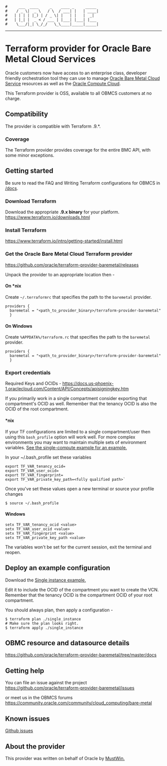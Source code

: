     #     ___  ____     _    ____ _     _____
    #    / _ \|  _ \   / \  / ___| |   | ____|
    #   | | | | |_) | / _ \| |   | |   |  _|
    #   | |_| |  _ < / ___ | |___| |___| |___
    #    \___/|_| \_/_/   \_\____|_____|_____|
***
# Terraform provider for Oracle Bare Metal Cloud Services
Oracle customers now have access to an enterprise class, developer friendly orchestration tool they can use to manage [Oracle Bare Metal Cloud Service](https://cloud.oracle.com/en_US/bare-metal) resources as well as the [Oracle Compute Cloud](https://github.com/oracle/terraform-provider-compute).

This Terraform provider is OSS, available to all OBMCS customers at no charge.

## Compatibility
The provider is compatible with Terraform .9.\*.

### Coverage
The Terraform provider provides coverage for the entire BMC API, with some minor exceptions.

## Getting started
Be sure to read the FAQ and Writing Terraform configurations for OBMCS in [/docs](https://github.com/oracle/terraform-provider-baremetal/tree/master/docs).

### Download Terraform
Download the appropriate **.9.x binary** for your platform.  
https://www.terraform.io/downloads.html

### Install Terraform
https://www.terraform.io/intro/getting-started/install.html

### Get the Oracle Bare Metal Cloud Terraform provider
https://github.com/oracle/terraform-provider-baremetal/releases

Unpack the provider to an appropriate location then -
#### On \*nix
Create `~/.terraformrc` that specifies the path to the `baremetal` provider.
```
providers {
  baremetal = "<path_to_provider_binary>/terraform-provider-baremetal"
  }
```

#### On Windows
Create `%APPDATA%/terraform.rc` that specifies the path to the `baremetal` provider.
```
providers {
  baremetal = "<path_to_provider_binary>/terraform-provider-baremetal"
  }
```
### Export credentials
Required Keys and OCIDs - https://docs.us-phoenix-1.oraclecloud.com/Content/API/Concepts/apisigningkey.htm

If you primarily work in a single compartment consider exporting that compartment's OCID as well. Remember that the tenancy OCID is also the OCID of the root compartment.

#### \*nix
If your TF configurations are limited to a single compartment/user then using this `bash_profile` option will work well. For more complex environments you may want to maintain multiple sets of environment variables. [See the single-compute example for an example.](https://github.com/oracle/terraform-provider-baremetal/tree/master/docs/examples/compute/single_instance)

In your ~/.bash_profile set these variables
```
export TF_VAR_tenancy_ocid=
export TF_VAR_user_ocid=
export TF_VAR_fingerprint=
export TF_VAR_private_key_path=<fully qualified path>`
```

Once you've set these values open a new terminal or source your profile changes
```
$ source ~/.bash_profile
```

#### Windows
```
setx TF_VAR_tenancy_ocid <value>
setx TF_VAR_user_ocid <value>
setx TF_VAR_fingerprint <value>
setx TF_VAR_private_key_path <value>
```
The variables won't be set for the current session, exit the terminal and reopen.

## Deploy an example configuration
Download the [Single instance example.](https://github.com/oracle/terraform-provider-baremetal/tree/master/docs/examples/compute/single-instance)

Edit it to include the OCID of the compartment you want to create the VCN. Remember that the tenancy OCID is the compartment OCID of your root compartment.

You should always plan, then apply a configuration -
```
$ terraform plan ./single_instance
# Make sure the plan looks right.
$ terraform apply ./single_instance
```
## OBMC resource and datasource details
https://github.com/oracle/terraform-provider-baremetal/tree/master/docs

## Getting help
You can file an issue against the project
https://github.com/oracle/terraform-provider-baremetal/issues

or meet us in the OBMCS forums
https://community.oracle.com/community/cloud_computing/bare-metal

## Known issues

[Github issues](https://github.com/oracle/terraform-provider-baremetal/issues)

## About the provider
This provider was written on behalf of Oracle by [MustWin.](http://mustwin.com/)
